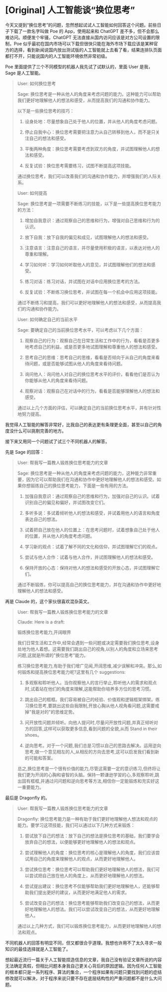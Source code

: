 # [Original] 人工智能谈“换位思考”


今天又提到“换位思考”的问题，忽然想起试试人工智能如何回答这个问题。前些日子下载了一款名字叫做 Poe 的 App，使用起来和 ChatGPT 差不多，但不会那么难访问。顺便发个牢骚，ChatGPT 无法直接从国内访问应该是对方公司设置的限制，Poe 似乎最初在国内市场可以下载但很快只能在海外市场下载应该是某种官方的选择，看到新闻说国内放出测试版的人工智能就上去看了看，结果连排队页面都打不开，只能说国内的人工智能环境依然非常初级。

Poe 里面提供了三个不同模型的机器人我先试了试默认的，里面 User 是我，Sage 是人工智能。

> User: 如何换位思考
>
> Sage: 换位思考是一种从他人的角度来考虑问题的能力。这种能力可以帮助我们更好地理解他人的想法和感受，从而提高我们的沟通和协作能力。
>
> 以下是一些换位思考的技巧：
>
> 1. 设身处地：尽量想象自己处于他人的位置，并从他人的角度考虑问题。
>
> 2. 停止自我中心：换位思考需要把注意力从自己转移到他人，而不是只关注自己的想法和感受。
>
> 3. 平衡两种角度：换位思考需要考虑到双方的角度，并试图理解他人的想法和感受。
>
> 4. 反复试验：换位思考需要练习，试图不断提高这项技能。
>
> 通过换位思考，我们可以改善我们的沟通和协作能力，并增强我们的人际关系。
>
> User: 如何提高
>
> Sage: 换位思考是一项需要不断练习的技能，以下是一些提高换位思考能力的方法：
>
> 1. 增加自我意识：通过观察自己的思维和行为，增强对自己思维和行为的认识。
>
> 2. 放下自我：放下自我的偏见和成见，试图理解他人的想法和感受。
>
> 3. 注意语言：注意自己的语言，并尽量使用积极的语言，以表达对他人的尊重和理解。
>
> 4. 学习如何听：学习如何听取他人的意见，并试图理解他们的想法和感受。
>
> 5. 练习对话：练习对话，并试图在对话中应用换位思考的方法。
>
> 6. 反复试验：不断练习换位思考，并试图在每一个机会中应用这项技能。
>
> 通过不断练习和提高，我们可以更好地理解他人的想法和感受，从而提高我们的沟通和协作能力。
>
> User: 如何确定自己的当前水平
>
> Sage: 要确定自己的当前换位思考水平，可以考虑以下几个方面：
>
> 1. 观察自己的行为：观察自己在日常生活和工作中的行为，看看是否更多地考虑自己的利益，或是否更多地试图理解和尊重他人的想法和感受。
>
> 2. 思考自己的思维：思考自己的思维，看看是否倾向于从自己的角度来看待问题，或是否能够试图从他人的角度来看待问题。
>
> 3. 询问他人：询问他人对自己的换位思考水平的评价，看看他们是否认为你能够从他人的角度来看待问题。
>
> 4. 观察对话：观察自己在对话中的行为，看看是否能够理解他人的想法和感受。
>
> 通过以上几个方面的评估，可以确定自己的当前换位思考水平，并有针对性地努力提高。

我觉得人工智能的解答非常好，比我自己的表达更有条理更全面，甚至以自己的角度没什么可以挑剔完善的地方。

接下来又用同一个问题试了试三个不同机器人的解答。

先是 Sage 的回答：

> User: 帮我写一篇教人锻炼换位思考能力的文章
>
> Sage: 换位思考是一种从他人的角度来考虑问题的能力，这种能力非常重要，因为它可以帮助我们在沟通和协作中更好地理解他人的想法和感受。如果你想锻炼自己的换位思考能力，下面是一些有用的方法。
>
> 1. 加强自我意识：通过观察自己的思维和行为，加强对自己的认识。试着识别自己的偏见和偏好，并试图改变它们。
>
> 2. 多听多说：多试着倾听他人的想法和感受，并试着用他人的语言和角度表达自己的想法。
>
> 3. 试着把自己放在他人的位置上：在思考问题时，试着想象自己处于他人的位置，并从他人的角度考虑问题。
>
> 4. 学习新的观点：试着了解不同的文化和信仰，并试图理解它们的观点。
>
> 5. 尝试与他人合作：试着与他人合作，并试图理解他人的想法和感受。
>
> 6. 保持开放的心态：保持对他人的想法和感受的开放心态，并试图理解它们。
>
> 通过不断锻炼，你可以提高自己的换位思考能力，并在沟通和协作中更好地理解他人的想法和感受。

再是 Claude 的，这个家伙很喜欢混杂英文。

> User: 帮我写一篇教人锻炼换位思考能力的文章
>
> Claude: Here is a draft:
>
> 锻炼换位思考能力,开阔眼界
>
> 我们日常生活和工作中,经常会遇到一些问题或决定需要我们换位思考,设身处地为他人着想。这需要我们跳出自己的视角,以别人的角度和立场来思考问题,这就是所谓的"换位思考"能力。
>
> 练习换位思考能力,有助于我们增广见闻,开阔思维,减少误解和冲突。那么,如何锻炼和提高换位思考能力呢?这里有几个 suggestions:
>
> 1. 多观察和聆听他人。当你观察他人的言行举止,聆听他人的需求和观点时,试着站在他们的角度来理解,这能帮助你培养多方位的思考习惯。
>
> 2. 跳出自己的框框。我们容易被自己的经验、价值观和逻辑框架绑架。练习换位思考,要跳出这些自我限制,开放心胸从他人视角看问题,这需要戒掉"我是对的"的思维定势。
>
> 3. 问开放性问题并倾听。向他人提问时,尽量问开放性问题,并真正倾听对方的回答,这样可以获取更多信息,看到问题的全貌,从而 Stand in their shoes。
>
> 4. 逆向思考。对于一个问题,我们总是习惯以自己的思路去解决。运用逆向思考,做一个意见相左的人,从相反的方向去思考,这可以启发我们看到新的可能和答案。
>
> 总之,换位思考是一个很有价值的能力,尽管这需要一定的意识练习,但终将让我们更为开阔的心胸和睿智的头脑。保持一颗谦逊学習的心,多观察聆听,跳出固有框框,并通过问问题和逆向思考等方法,相信你一定能锻炼和充实好这一重要能力。

最后是 Dragonfly 的。

> User: 帮我写一篇教人锻炼换位思考能力的文章
>
> Dragonfly: 换位思考能力是一种有助于我们更好地理解他人想法和观点的能力。要学习这项技能，我们可以通过以下几种方式来锻炼：
>
> 1. 尝试放下自己的想法：放下自己的想法是换位思考的基础，我们要学会放弃自己的想法，以便能够更好地理解他人的想法和观点。
>
> 2. 尝试理解他人的角度：换位思考的核心是理解他人的角度，我们应该尝试用自己的角度来理解他人的观点，从而更好地理解他人。
>
> 3. 尝试换位思考：换位思考可以帮助我们更好地理解他人的想法，我们可以尝试把自己放在他人的角度上，从而更好地理解他人的想法。
>
> 4. 尝试提出建议：换位思考不仅能够帮助我们更好地理解他人，还能够帮助我们提出更好的建议，从而更好地满足他人的需求。
>
> 5. 尝试改变自己的想法：换位思考能够帮助我们改变自己的想法，从而更好地理解他人的想法。我们可以尝试改变自己的想法，从而更好地理解他人。
>
> 通过以上几种方式，我们可以锻炼换位思考能力，从而更好地理解他人的想法和观点。

不同机器人的回答有明显不同，但又都很合乎道理。我想也许用不了太久寻求一般知识的最佳选择就是人工智能了。

想起最近流行一篇关于人工智能捏造信息的文章，我自己没有验证文章所说的内容无法确定真假，但相比问题本身我自己更关心背后的原因逻辑。因为任何人工智能的根本都只是一系列程序、算法的集合，一个程序如果有问题只要找到问题的症结修改就可以解决，对于程序来说只要不存在底层结构性的严重问题都不是什么大问题。
